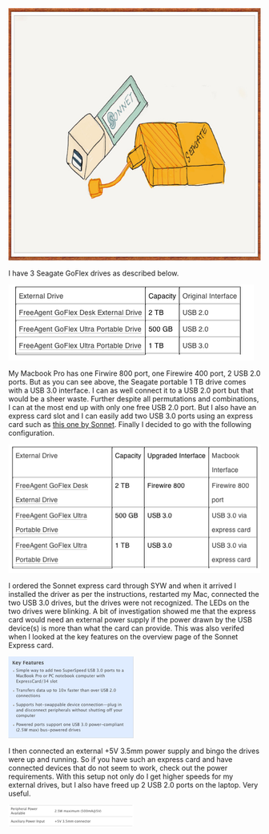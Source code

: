 ![](sonnet-seagate.jpg)

I have 3 Seagate GoFlex drives as described below.

![](table-1.png)

My Macbook Pro has one Firwire 800 port, one Firewire 400 port, 2 USB 2.0
ports. But as you can see above, the Seagate portable 1 TB drive comes with a
USB 3.0 interface. I can as well connect it to a USB 2.0 port but that would be
a sheer waste. Further despite all permutations and combinations, I can at the
most end up with only one free USB 2.0 port. But I also have an express card
slot and I can easily add two USB 3.0 ports using an express card such as [this
one by Sonnet](http://www.sonnettech.com/product/usb3expresscard34.html).
Finally I decided to go with the following configuration.

![](table-2.png)

I ordered the Sonnet express card through SYW and when it arrived I installed
the driver as per the instructions, restarted my Mac, connected the two USB 3.0
drives, but the drives were not recognized. The LEDs on the two drives were
blinking. A bit of investigation showed me that the express card would need an
external power supply if the power drawn by the USB device(s) is more than what
the card can provide. This was also verifed when I looked at the key features
on the overview page of the Sonnet Express card.

![](key-features.png)

I then connected an external +5V 3.5mm power supply and bingo the drives were
up and running. So if you have such an express card and have connected devices
that do not seem to work, check out the power requirements. With this setup not
only do I get higher speeds for my external drives, but I also have freed up 2
USB 2.0 ports on the laptop. Very useful.

![](power-reqs.png)
